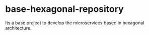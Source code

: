 # base-hexagonal-repository
Its a base project to develop the microservices based in hexagonal architecture.

